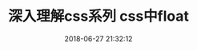 ---
title: 深入理解css系列 css中float
date: 2018-06-27 21:32:12
tags: [Css]
categories: [Css]
description: css中float
---